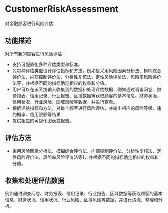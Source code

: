# CustomerRiskAssessment
对金融顾客进行风险评估

## 功能描述
对所有新的顾客进行风险评估：
- 支持可配置化多种评估类型和标准。
- 对每种评估类型设计评估指标和方法，例如是采用风险因素分析法、模糊综合评价法、内部控制评价法、分析性复核法、定性风险评价法、风险率风险评价法等，并根据不同的指标确定相应的权重和分值。
- 用户可以在该系统输入收集到的数据和处理评估数据，例如通过调查问卷、财务报表、信用记录、行业报告、区域数据等获取顾客的基本信息、财务状况、信用状况、行业风险、区域风险等数据，并进行查看。
- 根据评估指标和方法，对每个顾客进行风险评估，并输出相应的风险等级、违约概率、信用限额等结果
- 提供相应的可视化图表或报告。

## 评估方法
- 采用风险因素分析法、模糊综合评价法、内部控制评价法、分析性复核法、定性风险评价法、风险率风险评价法等1，并根据不同的指标确定相应的权重和分值。

## 收集和处理评估数据
例如通过调查问卷、财务报表、信用记录、行业报告、区域数据等获取顾客的基本信息、财务状况、信用状况、行业风险、区域风险等数据，并进行清洗、整理和分析。